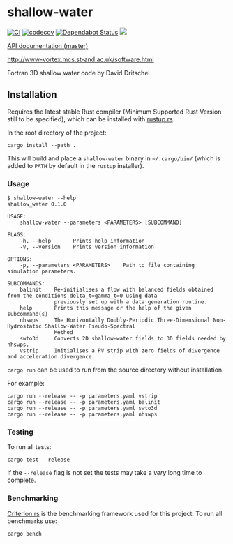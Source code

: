 # shallow-water

[![CI](https://github.com/rse-standrewscs/shallow-water/workflows/CI/badge.svg)](https://github.com/rse-standrewscs/shallow-water/actions)
[![codecov](https://codecov.io/gh/rse-standrewscs/shallow-water/branch/master/graph/badge.svg)](https://codecov.io/gh/rse-standrewscs/shallow-water)
[![Dependabot Status](https://api.dependabot.com/badges/status?host=github&repo=rse-standrewscs/shallow-water)](https://dependabot.com)
[![](https://tokei.rs/b1/github/rse-standrewscs/shallow-water)](https://github.com/XAMPPRocky/tokei)

[API documentation (master)](https://rse-standrewscs.github.io/shallow-water/shallow_water/index.html)

http://www-vortex.mcs.st-and.ac.uk/software.html

Fortran 3D shallow water code by David Dritschel

## Installation

Requires the latest stable Rust compiler (Minimum Supported Rust Version still to be specified), which can be installed with [rustup.rs](https://rustup.rs).

In the root directory of the project:

```
cargo install --path .
```

This will build and place a `shallow-water` binary in `~/.cargo/bin/` (which is added to `PATH` by default in the `rustup` installer).

### Usage

```
$ shallow-water --help
shallow_water 0.1.0

USAGE:
    shallow-water --parameters <PARAMETERS> [SUBCOMMAND]

FLAGS:
    -h, --help       Prints help information
    -V, --version    Prints version information

OPTIONS:
    -p, --parameters <PARAMETERS>    Path to file containing simulation parameters.

SUBCOMMANDS:
    balinit    Re-initialises a flow with balanced fields obtained from the conditions delta_t=gamma_t=0 using data
               previously set up with a data generation routine.
    help       Prints this message or the help of the given subcommand(s)
    nhswps     The Horizontally Doubly-Periodic Three-Dimensional Non-Hydrostatic Shallow-Water Pseudo-Spectral
               Method
    swto3d     Converts 2D shallow-water fields to 3D fields needed by nhswps.
    vstrip     Initialises a PV strip with zero fields of divergence and acceleration divergence.
```

`cargo run` can be used to run from the source directory without installation.

For example:

```
cargo run --release -- -p parameters.yaml vstrip
cargo run --release -- -p parameters.yaml balinit
cargo run --release -- -p parameters.yaml swto3d
cargo run --release -- -p parameters.yaml nhswps
```

### Testing

To run all tests:

```
cargo test --release
```

If the `--release` flag is not set the tests may take a _very_ long time to complete.

### Benchmarking

[Criterion.rs](https://github.com/bheisler/criterion.rs) is the benchmarking framework used for this project. To run all benchmarks use:

```
cargo bench
```
